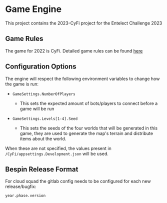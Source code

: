 # Game Engine

This project contains the 2023-CyFi project for the Entelect Challenge 2023

## Game Rules

The game for 2022 is CyFi. Detailed game rules can be found [here](GAMERULES.md)

## Configuration Options

The engine will respect the following environment variables to change how the game is run:

- `GameSettings.NumberOfPlayers`
    - This sets the expected amount of bots/players to connect before a game will be run
 
- `GameSettings.Levels[1-4].Seed`
    - This sets the seeds of the four worlds that will be generated in this game, they are used to generate the map's terrain and distribute items about the world. 

When these are not specified, the values present in `/CyFi/appsettings.Development.json` will be used.

## Bespin Release Format

For cloud squad the gitlab config needs to be configured for each new release/bugfix:

`year.phase.version`
